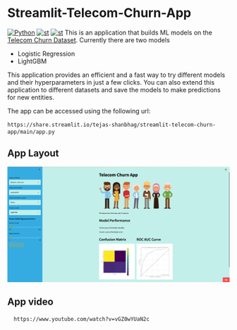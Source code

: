 # Streamlit-Telecom-Churn-App

  <a href="https://www.python.org/"><img alt="Python" src="https://img.shields.io/badge/python-3.8-brightgreen?style=flat-square" /></a>
  <a href="https://streamlit.io/"><img alt="st" src="https://img.shields.io/badge/Made with-Streamlit-blueviolet?style=flat-square" /></a>
    <a href="https://github.com/microsoft/LightGBM"><img alt="st" src="https://img.shields.io/badge/Lightgbm-green?style=flat-square" /></a>
  This is an application that builds ML models on the [Telecom Churn Dataset](https://www.kaggle.com/blastchar/telco-customer-churn). Currently there are two models 
  - Logistic Regression
  - LightGBM

 This application provides an efficient and a fast way to try different models and their hyperparameters in just a few clicks. 
 You can also extend this application to different datasets and save the models to make predictions for new entities.
  
  
  The app can be accessed using the following url:
  ```
  https://share.streamlit.io/tejas-shanbhag/streamlit-telecom-churn-app/main/app.py
  ```
  
  ## App Layout
  ![alt text](https://github.com/Tejas-Shanbhag/Streamlit-Telecom-Churn-App/blob/main/telecom_image.png)
  
  
  ## App video
  ```
    https://www.youtube.com/watch?v=vGZ0wYUaN2c
  ```

